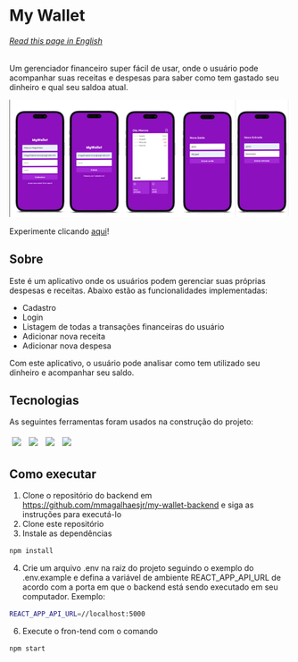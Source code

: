 # My Wallet

###### [Read this page in English](README-en.md)

Um gerenciador financeiro super fácil de usar, onde o usuário pode acompanhar suas receitas e despesas para saber como tem gastado seu dinheiro e qual seu saldoa atual.

<img src="src/assets/myWallet.png" />

Experimente clicando [aqui](https://my-wallet-frontend-rose.vercel.app/)!

## Sobre

Este é um aplicativo onde os usuários podem gerenciar suas próprias despesas e receitas. Abaixo estão as funcionalidades implementadas:

- Cadastro
- Login
- Listagem de todas a transações financeiras do usuário
- Adicionar nova receita
- Adicionar nova despesa

Com este aplicativo, o usuário pode analisar como tem utilizado seu dinheiro e acompanhar seu saldo.

## Tecnologias
As seguintes ferramentas foram usados na construção do projeto:<br>
<p>
  <img style='margin: 5px;' src='https://img.shields.io/badge/styled-components%20-%2320232a.svg?&style=for-the-badge&color=b8679e&logo=styled-components&logoColor=%3a3a3a'>
  <img style='margin: 5px;' src='https://img.shields.io/badge/axios%20-%2320232a.svg?&style=for-the-badge&color=informational'>
  <img style='margin: 5px;' src="https://img.shields.io/badge/react-app%20-%2320232a.svg?&style=for-the-badge&color=60ddf9&logo=react&logoColor=%2361DAFB"/>
  <img style='margin: 5px;' src="https://img.shields.io/badge/react_route%20-%2320232a.svg?&style=for-the-badge&logo=react&logoColor=%2361DAFB"/>
</p>

## Como executar

1. Clone o repositório do backend em https://github.com/mmagalhaesjr/my-wallet-backend e siga as instruções para executá-lo
2. Clone este repositório
3. Instale as dependências
```bash
npm install
```
4. Crie um arquivo .env na raiz do projeto seguindo o exemplo do .env.example e defina a variável de ambiente REACT_APP_API_URL de acordo com a porta em que o backend está sendo executado em seu computador. Exemplo:
```bash
REACT_APP_API_URL=//localhost:5000
```
6. Execute o fron-tend com o comando
```bash
npm start
```
